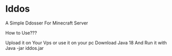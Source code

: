 # Iddos
A Simple Ddosser For Minecraft Server


How to Use???

Upload it on Your Vps or use it on your pc
Download Java 18
And Run it with
Java -jar iddos.jar
